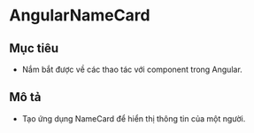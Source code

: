 # AngularNameCard

## Mục tiêu
- Nắm bắt được về các thao tác với component trong Angular.

## Mô tả
- Tạo ứng dụng NameCard để hiển thị thông tin của một người.
